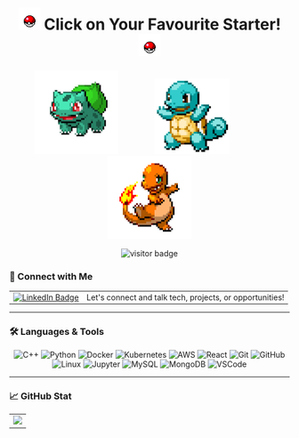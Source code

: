<h1 align="center">
  <img src="/assets/pokeball.jpg?raw=true" alt="Pokeball" title="Pokeball" width="40" height="40"/>
  Click on Your Favourite Starter!
  <img src="/assets/pokeball.jpg?raw=true" alt="Pokeball" title="Pokeball" width="40" height="40"/>
</h1>

<p align="center">
  <a href="https://github.com/Nikhil-Singla/the-recreational-center">
    <img src="/assets/Bulbasaur.png?raw=true" alt="Bulbasaur" title="Bulbasaur" width="150" height="150"/></a>
  &nbsp; &nbsp; &nbsp; &nbsp; &nbsp; &nbsp; &nbsp; &nbsp;
  <a href="https://github.com/Nikhil-Singla/the-dev-dossier">
    <img src="/assets/Squirtle.png?raw=true" alt="Squirtle" title="Squirtle" width="135" height="135"/></a>
  &nbsp; &nbsp; &nbsp; &nbsp; &nbsp; &nbsp; &nbsp; &nbsp;
  <a href="https://github.com/Nikhil-Singla/the-daily-grind">
    <img src="/assets/Charmander.png?raw=true" alt="Charmander" title="Charmander" width="150" height="150"/></a>
    
</p>



<p align="center">
  <img src="https://visitor-badge.laobi.icu/badge?page_id=Nikhil-Singla.Nikhil-Singla" alt="visitor badge"/>
</p>

### 👋 Connect with Me

<table width="100%" align="center">
<tr>
  <td>
    <a href="https://www.linkedin.com/in/nsingla/" target="_blank" rel="noopener noreferrer">
      <img src="https://img.shields.io/static/v1?message=LinkedIn&logo=linkedin&label=&color=0077B5&logoColor=white&labelColor=&style=for-the-badge" 
           height="25" 
           alt="LinkedIn Badge"/>
    </a>
  </td>
  <td>
    <span>Let's connect and talk tech, projects, or opportunities!</span>
  </td>
</tr>
</table>

---


### 🛠 Languages & Tools

<div align="center">

  <img src="https://cdn.jsdelivr.net/gh/devicons/devicon/icons/cplusplus/cplusplus-original.svg" height="40" alt="C++" />
  <img src="https://cdn.jsdelivr.net/gh/devicons/devicon/icons/python/python-original.svg" height="40" alt="Python" />
  <img src="https://cdn.jsdelivr.net/gh/devicons/devicon/icons/docker/docker-original.svg" height="40" alt="Docker" />
  <img src="https://cdn.jsdelivr.net/gh/devicons/devicon/icons/kubernetes/kubernetes-plain.svg" height="40" alt="Kubernetes" />
  <img src="https://cdn.jsdelivr.net/gh/devicons/devicon/icons/amazonwebservices/amazonwebservices-line-wordmark.svg" height="40" alt="AWS" />
  <img src="https://cdn.jsdelivr.net/gh/devicons/devicon/icons/react/react-original.svg" height="40" alt="React" />
  <img src="https://cdn.jsdelivr.net/gh/devicons/devicon/icons/git/git-original.svg" height="40" alt="Git" />
  <img src="https://cdn.jsdelivr.net/gh/devicons/devicon/icons/github/github-original.svg" height="40" alt="GitHub" />
  <img src="https://cdn.jsdelivr.net/gh/devicons/devicon/icons/linux/linux-original.svg" height="40" alt="Linux" />
  <img src="https://cdn.jsdelivr.net/gh/devicons/devicon/icons/jupyter/jupyter-original.svg" height="40" alt="Jupyter" />
  <img src="https://cdn.jsdelivr.net/gh/devicons/devicon/icons/mysql/mysql-original.svg" height="40" alt="MySQL" />
  <img src="https://cdn.jsdelivr.net/gh/devicons/devicon/icons/mongodb/mongodb-original.svg" height="40" alt="MongoDB" />
  <img src="https://cdn.jsdelivr.net/gh/devicons/devicon/icons/vscode/vscode-original.svg" height="40" alt="VSCode" />

</div>

---

### 📈 GitHub Stat

<div align="center">
  <table>
    <tr>
      <td>
        <img src="https://github-readme-stats.vercel.app/api/top-langs?username=Nikhil-Singla&layout=compact&theme=dracula&hide_border=true&langs_count=6" height="200" />
      </td>
<!--
      <td>
        <img src="https://github-readme-stats.vercel.app/api?username=Nikhil-Singla&show_icons=true&theme=dracula&count_private=true&hide_border=true&hide_rank=false" height="200" />
      </td>
      <td>
        <img src="https://streak-stats.demolab.com?user=Nikhil-Singla&theme=dark&hide_border=true&border_radius=5" height="200" />
      </td> -->
    </tr>
  </table>
</div>
